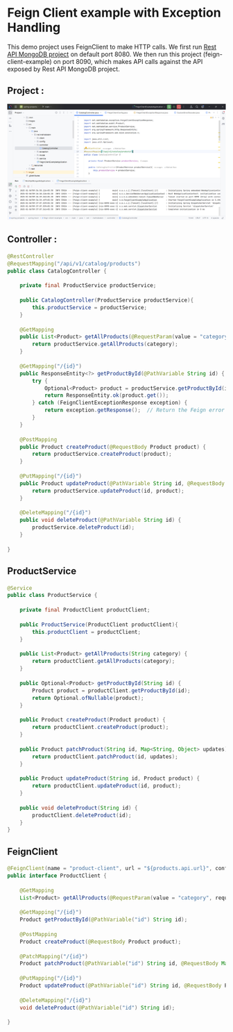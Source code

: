 # Feign Client example with Exception Handling

This demo project uses FeignClient to make HTTP calls. We first run [Rest API MongoDB project](https://github.com/eMahtab/spring-projects/tree/main/spring-boot/rest-api-mongodb) on default port 8080. We then run this project (feign-client-example) on port 8090, which makes API calls against the API exposed by Rest API MongoDB project.

## Project :

!["Project"](images/project.png?raw=true)

## Controller :
```java
@RestController
@RequestMapping("/api/v1/catalog/products")
public class CatalogController {

    private final ProductService productService;

    public CatalogController(ProductService productService){
        this.productService = productService;
    }

    @GetMapping
    public List<Product> getAllProducts(@RequestParam(value = "category", required = false) String category) {
        return productService.getAllProducts(category);
    }

    @GetMapping("/{id}")
    public ResponseEntity<?> getProductById(@PathVariable String id) {
        try {
            Optional<Product> product = productService.getProductById(id);
            return ResponseEntity.ok(product.get());
        } catch (FeignClientExceptionResponse exception) {
            return exception.getResponse();  // Return the Feign error response directly
        }
    }

    @PostMapping
    public Product createProduct(@RequestBody Product product) {
        return productService.createProduct(product);
    }

    @PutMapping("/{id}")
    public Product updateProduct(@PathVariable String id, @RequestBody Product product) {
        return productService.updateProduct(id, product);
    }

    @DeleteMapping("/{id}")
    public void deleteProduct(@PathVariable String id) {
        productService.deleteProduct(id);
    }

}
```

## ProductService

```java
@Service
public class ProductService {

    private final ProductClient productClient;

    public ProductService(ProductClient productClient){
        this.productClient = productClient;
    }

    public List<Product> getAllProducts(String category) {
        return productClient.getAllProducts(category);
    }

    public Optional<Product> getProductById(String id) {
        Product product = productClient.getProductById(id);
        return Optional.ofNullable(product);
    }

    public Product createProduct(Product product) {
        return productClient.createProduct(product);
    }

    public Product patchProduct(String id, Map<String, Object> updates) {
        return productClient.patchProduct(id, updates);
    }

    public Product updateProduct(String id, Product product) {
        return productClient.updateProduct(id, product);
    }

    public void deleteProduct(String id) {
        productClient.deleteProduct(id);
    }
}
```

## FeignClient

```java
@FeignClient(name = "product-client", url = "${products.api.url}", configuration = FeignClientConfig.class)
public interface ProductClient {

    @GetMapping
    List<Product> getAllProducts(@RequestParam(value = "category", required = false) String category);

    @GetMapping("/{id}")
    Product getProductById(@PathVariable("id") String id);

    @PostMapping
    Product createProduct(@RequestBody Product product);

    @PatchMapping("/{id}")
    Product patchProduct(@PathVariable("id") String id, @RequestBody Map<String, Object> updates);

    @PutMapping("/{id}")
    Product updateProduct(@PathVariable("id") String id, @RequestBody Product product);

    @DeleteMapping("/{id}")
    void deleteProduct(@PathVariable("id") String id);

}
```
